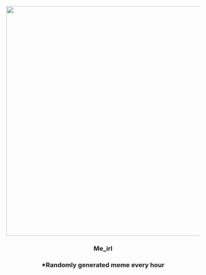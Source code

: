 <p align="center">
        <img src="https://i.imgur.com/EGtHyqm.jpg" width="600" height="600">
        </p>
        <h3 align="center">Me_irl</h3>
        <h3 align="center">*Randomly generated meme every hour</h3>
    